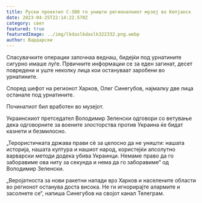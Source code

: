 ```yaml
---
title: Руски проектил С-300 го уништи регионалниот музеј во Кепјанск
date: 2023-04-25T22:14:22.570Z
category: свет
featured: true
featuredImage: ../img/lkdaslkdaslk322332.png.webp
author: Вардарски
---
```


Спасувачките операции започнаа веднаш, бидејќи под урнатините сигурно имаше луѓе. Првичните информации се за еден загинат, десет повредени и уште неколку лица кои остануваат заробени во урнатините.

Според шефот на регионот Харков, Олег Синегубов, најмалку две лица останале под урнатините.

Починатиот бил вработен во музејот.

Украинскиот претседател Володимир Зеленски одговори со ветување дека одговорните за воените злосторства против Украина ќе бидат казнети и безмилосно.

„Терористичката држава прави сè за целосно да не уништи: нашата историја, нашата култура и нашиот народ, користејќи апсолутно варварски методи додека убива Украинци. Немаме право да го заборавиме ова ниту за секунда и нема да го заборавиме“ од Володимир Зеленски.

„Веројатноста за нови ракетни напади врз Харков и населените области во регионот останува доста висока. Не ги игнорирајте алармите и засолнете се“, напиша Синегубов на својот канал Телеграм.

